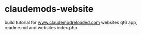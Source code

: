 # claudemods-website
build tutorial for www.claudemodreloaded.com websites qt6 app, readme.md and websites index.php
